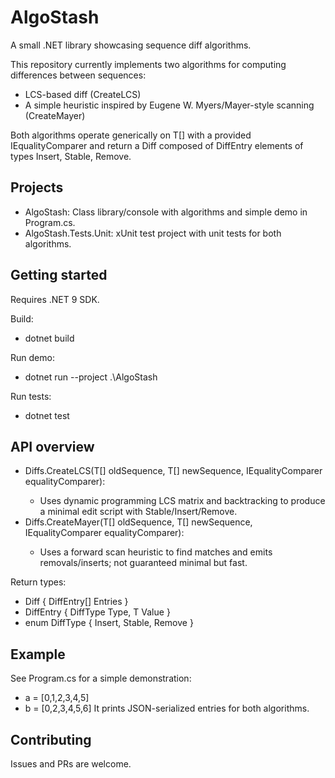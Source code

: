 # AlgoStash

A small .NET library showcasing sequence diff algorithms.

This repository currently implements two algorithms for computing differences between sequences:
- LCS-based diff (CreateLCS)
- A simple heuristic inspired by Eugene W. Myers/Mayer-style scanning (CreateMayer)

Both algorithms operate generically on T[] with a provided IEqualityComparer<T> and return a Diff<T> composed of DiffEntry<T> elements of types Insert, Stable, Remove.

## Projects
- AlgoStash: Class library/console with algorithms and simple demo in Program.cs.
- AlgoStash.Tests.Unit: xUnit test project with unit tests for both algorithms.

## Getting started
Requires .NET 9 SDK.

Build:
- dotnet build

Run demo:
- dotnet run --project .\AlgoStash

Run tests:
- dotnet test

## API overview
- Diffs.CreateLCS<T>(T[] oldSequence, T[] newSequence, IEqualityComparer<T> equalityComparer):
  - Uses dynamic programming LCS matrix and backtracking to produce a minimal edit script with Stable/Insert/Remove.
- Diffs.CreateMayer<T>(T[] oldSequence, T[] newSequence, IEqualityComparer<T> equalityComparer):
  - Uses a forward scan heuristic to find matches and emits removals/inserts; not guaranteed minimal but fast.

Return types:
- Diff<T> { DiffEntry<T>[] Entries }
- DiffEntry<T> { DiffType Type, T Value }
- enum DiffType { Insert, Stable, Remove }

## Example
See Program.cs for a simple demonstration:
- a = [0,1,2,3,4,5]
- b = [0,2,3,4,5,6]
It prints JSON-serialized entries for both algorithms.

## Contributing
Issues and PRs are welcome.